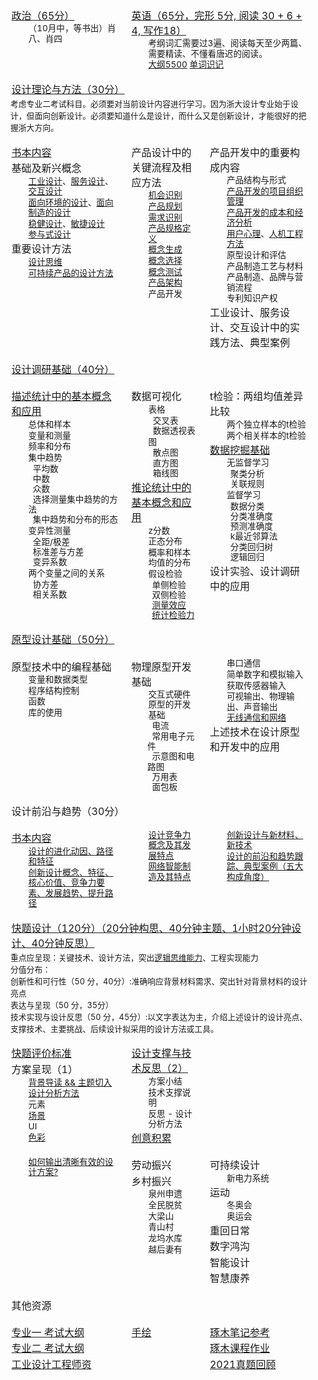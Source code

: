 <style>
  tr.row {
    display: table-row;
    vertical-align: top;
    border-color: inherit;
  }
  .mainpagediv {
    font-size: 85%;
    line-height: 1.2em;
    margin-left: 2em;
    width: auto;
  }

  .mainpagetable p {
    margin: 0.1em;
  }

  .mainpagetable tr.row td:first-child {
    padding-left: 1em;
  }

  .mainpagetable tr.row td {
    padding: 0.5em;
  }

  table.mainpagetable {
    display: table;
  }

  td {
    display: table-cell;
    vertical-align: inherit;
  }
  tr {
    display: table-row;
    vertical-align: inherit;
    border-color: inherit;
  }
  div {
    display: block;
  }
  p {
    display: block;
    margin-block-start: 1em;
    margin-block-end: 1em;
    margin-inline-start: 0px;
    margin-inline-end: 0px;
  }
  table {
    display: table;
    border-collapse: separate;
    border-width: 0px;
    box-sizing: border-box;
    text-indent: initial;
    border-spacing: 2px;
    -webkit-border-horizontal-spacing: 0px;
    -webkit-border-vertical-spacing: 0px;
  }
  tbody {
    display: table-row-group;
    vertical-align: middle;
    border-color: inherit;
  }
</style>

<table class="mainpagetable">
  <tr class="row">
    <td>
      <p><span><a href="./政治/">政治（65分）</a></span></p>
      <div class="mainpagediv">
        <p>（10月中，等书出）肖八、肖四</p>
      </div>
    </td>
    <td colspan="2">
      <p><span><a href="/remember_words/考研/英语/单词.md">英语（65分，完形 5分, 阅读 30 + 6 + 4, 写作18）</a></span></p>
      <div class="mainpagediv">
        <p>考纲词汇需要过3遍、阅读每天至少两篇、需要精读、不懂看唐迟的阅读。</p>
        <p> <a href="./英语/大纲.md">大纲5500</a> <a href="/remember_words/考研/英语/不熟悉单词.md">单词识记</a> </p>
      </div>
    </td>
  </tr>
  <tr class="row">
    <td colspan="3">
      <p><span><a href="./设计理论与方法/思考题/">设计理论与方法（30分）</a></span></p>
      <span style="font-size: 0.8em">
        考虑专业二考试科目。必须要对当前设计内容进行学习。因为浙大设计专业始于设计，但面向创新设计。必须要知道什么是设计，而什么又是创新设计，才能很好的把握浙大方向。
      </span>
    </td>
  </tr>
  <tr class="row">
    <td>
      <p><a href="http://localhost/doc/考研/产品设计与开发/">书本内容</a></p>
      <p>基础及新兴概念</p>
      <div class="mainpagediv">
        <p><a href="./设计理论与方法/第1节/工业设计.md">工业设计</a>、<a href="./设计理论与方法/第1节/服务设计.md">服务设计</a>、<a href="./设计理论与方法/第1节/交互设计.md">交互设计</a></p>
        <p><a href="./设计理论与方法/第1节/面向环境的设计.md">面向环境的设计</a>、<a href="./设计理论与方法/第1节/面向制造的设计.md">面向制造的设计</a></p>
        <p><a href="./设计理论与方法/第1节/稳健设计.md">稳健设计</a>、<a href="./设计理论与方法/第1节/敏捷设计.md">敏捷设计</a></p>
        <p><a href="./设计理论与方法/第1节/参与式设计.md">参与式设计</a></p>
      </div>
      <p>重要设计方法</p>
      <div class="mainpagediv">
        <p><a href="./设计理论与方法/第2节/设计思维.md">设计思维</a></p>
        <p><a href="./设计理论与方法/第2节/可持续产品的设计方法.md">可持续产品的设计方法</a></p>
      </div>
    </td>
    <td>
      <p>产品设计中的关键流程及相应方法</p>
      <div class="mainpagediv">
        <p><a href="./产品设计与开发/01.机会识别.md">机会识别</a></p>
        <p><a href="./产品设计与开发/02.产品规划.md">产品规划</a></p>
        <p><a href="./产品设计与开发/03.需求识别.md">需求识别</a></p>
        <p><a href="./产品设计与开发/04.产品规格.md">产品规格定义</a></p>
        <p><a href="./产品设计与开发/05.概念生成.md">概念生成</a></p>
        <p><a href="./产品设计与开发/06.概念选择.md">概念选择</a></p>
        <p><a href="./产品设计与开发/07.概念测试.md">概念测试</a></p>
        <p><a href="./产品设计与开发/08.产品架构.md">产品架构</a></p>
        <p>产品开发</p>
      </div>
    </td>
    <td>
      <p>产品开发中的重要构成内容</p>
      <div class="mainpagediv">
        <p>产品结构与形式</p>
        <p><a href="./产品设计与开发/19.产品开发项目管理.md">产品开发的项目组织管理</a></p>
        <p><a href="./产品设计与开发/18.产品开发项目的经济分析.md">产品开发的成本和经济分析</a></p>
        <p><a href="./设计理论与方法/第3节/用户心理.md">用户心理</a>、<a href="./设计理论与方法/第3节/人机工程方法.md">人机工程方法</a></p>
        <p>原型设计和评估</p>
        <p>产品制造工艺与材料</p>
        <p>产品制造、品牌与营销流程</p>
        <p>专利知识产权</p>
      </div>
      <p>工业设计、服务设计、交互设计中的实践方法、典型案例</p>
    </td>
  </tr>
  <tr class="row">
    <td colspan="3">
      <p><span><a href="./设计调研基础/">设计调研基础（40分）</a></span></p>
    </td>
  </tr>
  <tr class="row">
    <td>
      <p><a href="./设计调研基础/统计基础.md">描述统计中的基本概念和应用</a></p>
      <div class="mainpagediv">
        <p>总体和样本</p>
        <p>变量和测量</p>
        <p>频率和分布</p>
        <p>集中趋势</p>
        <p>
          &nbsp;&nbsp;平均数<br />
          &nbsp;&nbsp;中数<br />
          &nbsp;&nbsp;众数<br />
          &nbsp;&nbsp;选择测量集中趋势的方法<br />
          &nbsp;&nbsp;集中趋势和分布的形态<br />
        </p>
        <p>变异性测量</p>
        <p>
          &nbsp;&nbsp;全距/极差<br />
          &nbsp;&nbsp;标准差与方差<br />
          &nbsp;&nbsp;变异系数<br />
        </p>
        <p>两个变量之间的关系</p>
        <p>
          &nbsp;&nbsp;协方差<br />
          &nbsp;&nbsp;相关系数<br />
        </p>
      </div>
    </td>
    <td>
      <p>数据可视化</p>
      <div class="mainpagediv">
        <p>表格</p>
        <p>
          &nbsp;&nbsp;交叉表<br />
          &nbsp;&nbsp;数据透视表<br />
        </p>
        <p>图</p>
        <p>
          &nbsp;&nbsp;散点图<br />
          &nbsp;&nbsp;直方图<br />
          &nbsp;&nbsp;箱线图<br />
        </p>
      </div>
      <p><a href="./设计调研基础/假设检验.md">推论统计中的基本概念和应用</a></p>
      <div class="mainpagediv">
        <p>z分数</p>
        <p>正态分布</p>
        <p>概率和样本均值的分布</p>
        <p>假设检验</p>
        &nbsp;&nbsp;单侧检验<br />
        &nbsp;&nbsp;双侧检验<br />
        &nbsp;&nbsp;<a href="./设计调研基础/测量效应.md">测量效应</a><br />
        &nbsp;&nbsp;<a href="./设计调研基础/测量检验力.md">统计检验力</a><br />
      </div>
    </td>
    <td>
      <p>t检验：两组均值差异比较</p>
      <div class="mainpagediv">
        <p>两个独立样本的t检验</p>
        <p>两个相关样本的t检验</p>
      </div>
      <p><a href="./设计调研基础/数据挖掘概要.md">数据挖掘基础</a></p>
      <div class="mainpagediv">
        <p>无监督学习</p>
        &nbsp;&nbsp;聚类分析<br />
        &nbsp;&nbsp;关联规则<br />
        <p>监督学习</p>
        &nbsp;&nbsp;数据分类<br />
        &nbsp;&nbsp;分类准确度<br />
        &nbsp;&nbsp;预测准确度<br />
        &nbsp;&nbsp;k最近邻算法<br />
        &nbsp;&nbsp;分类回归树<br />
        &nbsp;&nbsp;逻辑回归<br />
      </div>
      <p>设计实验、设计调研中的应用</p>
    </td>
  </tr>
  <tr class="row">
    <td colspan="3">
      <p><span><a href="./原型设计基础/">原型设计基础（50分）</a></span></p>
    </td>
  </tr>
  <tr class="row">
    <td>
      <p>原型技术中的编程基础</p>
      <div class="mainpagediv">
        <p>变量和数据类型</p>
        <p>程序结构控制</p>
        <p>函数</p>
        <p>库的使用</p>
      </div>
    </td>
    <td>
      <p>物理原型开发基础</p>
      <div class="mainpagediv">
        <p>交互式硬件原型的开发基础</p>
        &nbsp;&nbsp;电流<br />
        &nbsp;&nbsp;常用电子元件<br />
        &nbsp;&nbsp;示意图和电路图<br />
        &nbsp;&nbsp;万用表<br />
        &nbsp;&nbsp;面包板<br />
      </div>
    </td>
    <td>
      <div class="mainpagediv">
        <p>串口通信</p>
        <p>简单数字和模拟输入</p>
        <p>获取传感器输入</p>
        <p>可视输出、物理输出、声音输出</p>
        <p><a href="./原型设计基础/无线通信和网络.md">无线通信和网络</a></p>
      </div>
      <p>上述技术在设计原型和开发中的应用</p>
    </td>
  </tr>
  <tr class="row">
    <td colspan="3">
      <p><span>设计前沿与趋势（30分）</span></p>
    </td>
  </tr>
  <tr class="row">
    <td>
      <p><a href="../阅读笔记/书籍/论创新设计/">书本内容</a></p>
      <div class="mainpagediv">
        <p><a href="./设计前沿与创新设计理论/设计的进化.md">设计的进化动因、路径和特征</a></p>
        <p><a href="./设计前沿与创新设计理论/创新设计.md">创新设计概念、特征、核心价值、竞争力要素、发展趋势、提升路径</a></p>
      </div>
    </td>
    <td>
      <div class="mainpagediv">
        <p><a href="./设计前沿与创新设计理论/设计竞争力.md">设计竞争力概念及其发展特点</a></p>
        <p><a href="./设计前沿与创新设计理论/网络智能制造.md">网络智能制造及其特点</a></p>
      </div>
    </td>
    <td>
      <div class="mainpagediv">
        <p><a href="./设计前沿与创新设计理论/新材料技术.md">创新设计与新材料、新技术</a></p>
        <p><a href="./设计思维与创新设计/设计驱动的创新创业.md">设计的前沿和趋势跟踪、典型案例（五大构成角度）</a></p>
      </div>
    </td>
  </tr>
  <tr class="row">
    <td colspan="3">
      <p><span><a href="./快题设计/">快题设计（120分）（20分钟构思、40分钟主题、1小时20分钟设计、40分钟反思）</a></span></p>
      <span style="font-size: 0.8em">
        重点应呈现：关键技术、设计方法，突出<a href="../阅读笔记/代尔夫特设计指南/">逻辑思维能力</a>、工程实现能力<br>
        分值分布：<br>
        创新性和可行性（50 分，40分）:准确响应背景材料需求、突出针对背景材料的设计亮点<br>
        表达与呈现（50 分，35分）<br>
        技术实现与设计反思（50 分，45分）:以文字表达为主，介绍上述设计的设计亮点、支撑技术、主要挑战、后续设计拟采用的设计方法或工具。<br>
      </span>
    </td>
  </tr>
  <tr class="row">
  	<td>
        <p><a href="./快题设计/">快题评价标准</a></p>
        <p>方案呈现（1）</p>
        <div class="mainpagediv">
            <p><a href="./快题设计/主题切入.md">背景导读 && 主题切入</a></p>
            <p><a href="./快题设计/设计方法.md">设计分析方法</a></p>
            <p>元素</p>
            <p><a href="https://www.pinterest.com/changes0729/%E5%9C%BA%E6%99%AF/">场景</a></p>
            <p>UI</p>
            <p><a href="./从零开始的手绘/三大构成.md">色彩</a></p>
      	</div>
    </td>
  	<td>
        <p><a href="./快题设计/技术细节/">设计支撑与技术反思（2）</a></p>
        <div class="mainpagediv">
            <p>方案小结</p>
            <p>技术支撑说明</p>
            <p>反思 - 设计分析方法</p>
      	</div>
        <p><a href="./快题设计/创意积累.md">创意积累</a></p>
    </td>
  	<td>
    </td>
  </tr>
  <tr class="row">
    <td>
      <div class="mainpagediv">
        <p><a href="https://isux.tencent.com/articles/systematic-thinking.html">如何输出清晰有效的设计方案?</a></p>
      </div>
    </td>
    <td>
      <p><a>劳动振兴</a></p>
      <p><a>乡村振兴</a></p>
      <div class="mainpagediv">
        <p>泉州申遗</p>
        <p>全民脱贫</p>
        <p>大梁山</p>
        <p>青山村</p>
        <p>龙坞水库</p>
        <p>越后妻有</p>
      </div>
    </td>
    <td>
      <p><a>可持续设计</a></p>
      <div class="mainpagediv">
        <p>新电力系统</p>
      </div>
      <p><a>运动</a></p>
      <div class="mainpagediv">
        <p>冬奥会</p>
        <p>奥运会</p>
      </div>
      <p><a>重回日常</a></p>
      <p><a>数字鸿沟</a></p>
      <p><a>智能设计</a></p>
      <p><a>智慧康养</a></p>
    </td>
  </tr>
  <tr class="row">
    <td colspan="3">
      <p><span>其他资源</span></p>
    </td>
  </tr>
  <tr class="row">
    <td>
      <p>
        <a href="/api/file/pdf/337%20⼯业设计⼯程考试范围说明.pdf"
          >专业一 考试大纲</a
        >
      </p>
      <p>
        <a
          href="http://www.idi.zju.edu.cn/wp-content/uploads/2021/09/890-202109.pdf"
          >专业二 考试大纲</a
        >
      </p>
        <p><a
          href="http://www.cs.zju.edu.cn/csen/27058/list.htm"
              >工业设计工程师资</a></p>
    </td>
    <td>
      <p><a href="./从零开始的手绘/">手绘</a></p>
    </td>
    <td>
      <p>
        <a
          href="https://sdue6c.yuque.com/books/share/1a397abc-c9c8-438c-b19c-14b415de1261"
          >琢木笔记参考</a
        >
      </p>
      <p>
        <a
          href="https://app8oj9zesy7389.h5.xiaoeknow.com/xiaoe_clock/clock_entrance_list/8/p_607d6238e4b071a81eb36cec"
          >琢木课程作业</a
        >
      </p>
      <p>
        <a href="https://mp.weixin.qq.com/s/0y_0zIT9Y5enxNb2NLBaGg"
          >2021真题回顾</a
        >
      </p>
    </td>
  </tr>
</table>
